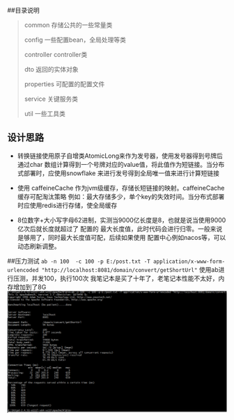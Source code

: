##目录说明
> common 
>存储公共的一些常量类
>
> config 
>一些配置bean，全局处理等类
>
>controller
>controller类
>
>dto
>返回的实体对象
>
>properties
>可配置的配置文件
>
>service
>关键服务类
>
>util
>一些工具类

## 设计思路

- 转换链接使用原子自增类AtomicLong来作为发号器，使用发号器得到号牌后通过char
数组计算得到一个号牌对应的value值，将此值作为短链接。当分布式部署时，应使用snowflake
来进行发号得到全局唯一值来进行计算短链接
- 使用 caffeineCache 作为jvm级缓存，存储长短链接的映射。caffeineCache缓存可配淘汰策略
例如：最大存储多少，单个key的失效时间。当分布式部署时应使用redis进行存储，使全局缓存

- 8位数字+大小写字母62进制，实测当9000亿长度是8，也就是说当使用9000亿次后就长度就超过了
配置的 最大长度值，此时代码会进行归零。一般来说是够用了，同时最大长度值可配，后续如果使用
配置中心例如nacos等，可以动态刷新调整。

##压力测试
`ab -n 100  -c 100 -p E:/post.txt -T application/x-www-form-urlencoded "http://localhost:8081/domain/convert/getShortUrl"`
使用ab进行压测，并发100，执行100次
我笔记本是买了十年了，老笔记本性能不太好，内存增加到了8G
![本机压测](ab.png )